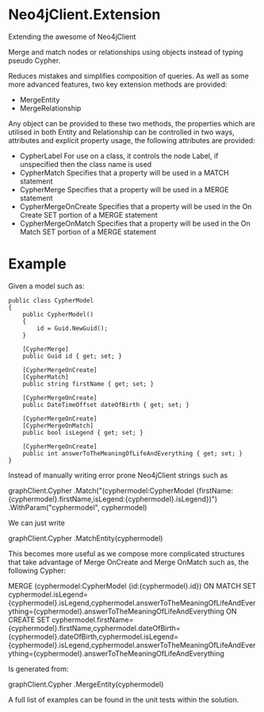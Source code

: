 Neo4jClient.Extension
=====================

Extending the awesome of Neo4jClient

Merge and match nodes or relationships using objects instead of typing pseudo Cypher.

Reduces mistakes and simplifies composition of queries. As well as some more advanced features, two key extension methods are provided:

* MergeEntity
* MergeRelationship

Any object can be provided to these two methods, the properties which are utilised in both Entity and Relationship can be controlled in two ways, attributes and explicit property usage, the following attributes are provided:

* CypherLabel For use on a class, it controls the node Label, if unspecified then the class name is used
* CypherMatch Specifies that a property will be used in a MATCH statement
* CypherMerge Specifies that a property will be used in a MERGE statement
* CypherMergeOnCreate Specifies that a property will be used in the On Create SET portion of a MERGE statement
* CypherMergeOnMatch Specifies that a property will be used in the On Match SET portion of a MERGE statement

Example
=====================

Given a model such as:

    public class CypherModel
    {
        public CypherModel()
        {
            id = Guid.NewGuid();
        }

        [CypherMerge]
        public Guid id { get; set; }

        [CypherMergeOnCreate]
        [CypherMatch]
        public string firstName { get; set; }
        
        [CypherMergeOnCreate]
        public DateTimeOffset dateOfBirth { get; set; }
        
        [CypherMergeOnCreate]
        [CypherMergeOnMatch]
        public bool isLegend { get; set; }
        
        [CypherMergeOnCreate]
        public int answerToTheMeaningOfLifeAndEverything { get; set; }
    }

Instead of manually writing error prone Neo4jClient strings such as

graphClient.Cypher
    .Match("(cyphermodel:CypherModel {firstName:{cyphermodel}.firstName,isLegend:{cyphermodel}.isLegend})")
    .WithParam("cyphermodel", cyphermodel)
    
We can just write

graphClient.Cypher
    .MatchEntity(cyphermodel)
    
This becomes more useful as we compose more complicated structures that take advantage of Merge OnCreate and Merge OnMatch such as, the following Cypher:

MERGE (cyphermodel:CypherModel {id:{cyphermodel}.id})
ON MATCH
SET cyphermodel.isLegend={cyphermodel}.isLegend,cyphermodel.answerToTheMeaningOfLifeAndEverything={cyphermodel}.answerToTheMeaningOfLifeAndEverything
ON CREATE
SET cyphermodel.firstName={cyphermodel}.firstName,cyphermodel.dateOfBirth={cyphermodel}.dateOfBirth,cyphermodel.isLegend={cyphermodel}.isLegend,cyphermodel.answerToTheMeaningOfLifeAndEverything={cyphermodel}.answerToTheMeaningOfLifeAndEverything

Is generated from:

graphClient.Cypher
    .MergeEntity(cyphermodel)

A full list of examples can be found in the unit tests within the solution.
